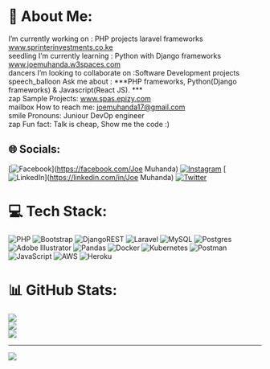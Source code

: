 # 💫 About Me:
 I’m currently working on : PHP projects laravel frameworks www.sprinterinvestments.co.ke<br>seedling I’m currently learning : Python with Django frameworks www.joemuhanda.w3spaces.com<br>dancers I’m looking to collaborate on :Software Development projects<br>speech_balloon Ask me about : ***PHP frameworks, Python(Django frameworks) & Javascript(React JS). ***<br>zap Sample Projects: www.spas.epizy.com<br>mailbox How to reach me: joemuhanda17@gmail.com<br>smile Pronouns: Juniour DevOp engineer<br>zap Fun fact: Talk is cheap, Show me the code :)<br>


## 🌐 Socials:
[![Facebook](https://img.shields.io/badge/Facebook-%231877F2.svg?logo=Facebook&logoColor=white)](https://facebook.com/Joe Muhanda) [![Instagram](https://img.shields.io/badge/Instagram-%23E4405F.svg?logo=Instagram&logoColor=white)](https://instagram.com/_se.jo) [![LinkedIn](https://img.shields.io/badge/LinkedIn-%230077B5.svg?logo=linkedin&logoColor=white)](https://linkedin.com/in/Joe Muhanda) [![Twitter](https://img.shields.io/badge/Twitter-%231DA1F2.svg?logo=Twitter&logoColor=white)](https://twitter.com/MuhandaJoe) 

# 💻 Tech Stack:
![PHP](https://img.shields.io/badge/php-%23777BB4.svg?style=for-the-badge&logo=php&logoColor=white) ![Bootstrap](https://img.shields.io/badge/bootstrap-%23563D7C.svg?style=for-the-badge&logo=bootstrap&logoColor=white) ![DjangoREST](https://img.shields.io/badge/DJANGO-REST-ff1709?style=for-the-badge&logo=django&logoColor=white&color=ff1709&labelColor=gray) ![Laravel](https://img.shields.io/badge/laravel-%23FF2D20.svg?style=for-the-badge&logo=laravel&logoColor=white) ![MySQL](https://img.shields.io/badge/mysql-%2300f.svg?style=for-the-badge&logo=mysql&logoColor=white) ![Postgres](https://img.shields.io/badge/postgres-%23316192.svg?style=for-the-badge&logo=postgresql&logoColor=white) ![Adobe Illustrator](https://img.shields.io/badge/adobeillustrator-%23FF9A00.svg?style=for-the-badge&logo=adobeillustrator&logoColor=white) ![Pandas](https://img.shields.io/badge/pandas-%23150458.svg?style=for-the-badge&logo=pandas&logoColor=white) ![Docker](https://img.shields.io/badge/docker-%230db7ed.svg?style=for-the-badge&logo=docker&logoColor=white) ![Kubernetes](https://img.shields.io/badge/kubernetes-%23326ce5.svg?style=for-the-badge&logo=kubernetes&logoColor=white) ![Postman](https://img.shields.io/badge/Postman-FF6C37?style=for-the-badge&logo=postman&logoColor=white) ![JavaScript](https://img.shields.io/badge/javascript-%23323330.svg?style=for-the-badge&logo=javascript&logoColor=%23F7DF1E) ![AWS](https://img.shields.io/badge/AWS-%23FF9900.svg?style=for-the-badge&logo=amazon-aws&logoColor=white) ![Heroku](https://img.shields.io/badge/heroku-%23430098.svg?style=for-the-badge&logo=heroku&logoColor=white)
# 📊 GitHub Stats:
![](https://github-readme-stats.vercel.app/api?username=joeMuhanda&theme=dark&hide_border=false&include_all_commits=false&count_private=false)<br/>
![](https://github-readme-streak-stats.herokuapp.com/?user=joeMuhanda&theme=dark&hide_border=false)<br/>
![](https://github-readme-stats.vercel.app/api/top-langs/?username=joeMuhanda&theme=dark&hide_border=false&include_all_commits=false&count_private=false&layout=compact)

---
[![](https://visitcount.itsvg.in/api?id=joeMuhanda&icon=0&color=0)](https://visitcount.itsvg.in)

<!-- Proudly created with GPRM ( https://gprm.itsvg.in ) -->

